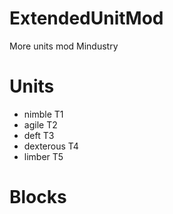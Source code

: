 # ExtendedUnitMod

More units mod Mindustry

# Units
- nimble T1
- agile T2
- deft T3
- dexterous T4
- limber T5

# Blocks

#
